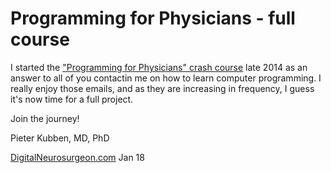 # Programming for Physicians - full course

I started the ["Programming for Physicians" crash course](http://programmingfordoctors.com) late 2014 as an answer to all of you contactin me on how to learn computer programming. I really enjoy those emails, and as they are increasing in frequency, I guess it's now time for a full project.

Join the journey!

Pieter Kubben, MD, PhD

[DigitalNeurosurgeon.com](http://dign.eu)
Jan 18

